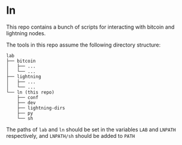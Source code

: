 # ln

This repo contains a bunch of scripts for interacting with bitcoin and lightning nodes.

The tools in this repo assume the following directory structure:

```
lab
├── bitcoin
│   ├── ...
│   └── ...
├── lightning
│   ├── ...
│   └── ...
└── ln (this repo)
    ├── conf
    ├── dev
    ├── lightning-dirs
    ├── py
    └── sh
```

The paths of `lab` and `ln` should be set in the variables `LAB` and `LNPATH` respectively, 
and `LNPATH/sh` should be added to `PATH`

